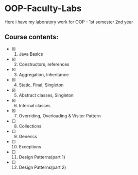 # OOP-Faculty-Labs
Here i have my laboratory work for OOP - 1st semester 2nd year
## Course contents:
 - [x] 1. Java Basics
 - [x] 2. Constructors, references
 - [x] 3. Aggregation, Inheritance
 - [x] 4. Static, Final, Singleton
 - [x] 5. Abstract classes, Singleton
 - [x] 6. Internal classes
 - [x] 7. Overriding, Overloading & Visitor Pattern
 - [ ] 8. Collections
 - [ ] 9. Generics
 - [ ] 10. Exceptions
 - [ ] 11. Design Patterns(part 1)
 - [ ] 12. Design Patterns(part 2)
